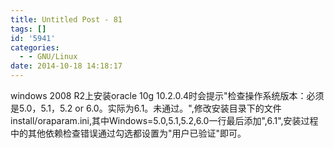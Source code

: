 ```yaml
---
title: Untitled Post - 81
tags: []
id: '5941'
categories:
  - - GNU/Linux
date: 2014-10-18 14:18:17
---
```


windows 2008 R2上安装oracle 10g 10.2.0.4时会提示"检查操作系统版本：必须是5.0，5.1，5.2 or 6.0。实际为6.1。未通过。",修改安装目录下的文件install/oraparam.ini,其中Windows=5.0,5.1,5.2,6.0一行最后添加",6.1",安装过程中的其他依赖检查错误通过勾选都设置为"用户已验证"即可。